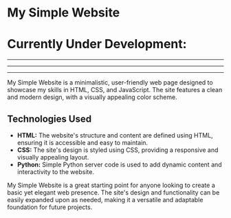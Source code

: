 # My Simple Website
# Currently Under Development:  
-----------------------------  
-----------------------------  
-----------------------------  

My Simple Website is a minimalistic, user-friendly web page designed to showcase my skills in HTML, CSS, and JavaScript. The site features a clean and modern design, with a visually appealing color scheme.

## Technologies Used

- **HTML:** The website's structure and content are defined using HTML, ensuring it is accessible and easy to maintain.
- **CSS:** The site's design is styled using CSS, providing a responsive and visually appealing layout.
- **Python:** Simple Python server code is used to add dynamic content and interactivity to the website.

My Simple Website is a great starting point for anyone looking to create a basic yet elegant web presence. The site's design and functionality can be easily expanded upon as needed, making it a versatile and adaptable foundation for future projects.
